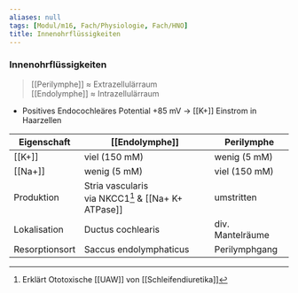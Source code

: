 ```yaml
---
aliases: null
tags: [Modul/m16, Fach/Physiologie, Fach/HNO]
title: Innenohrflüssigkeiten
---
```

### Innenohrflüssigkeiten
> [[Perilymphe]] ≈ Extrazellulärraum<br>
> [[Endolymphe]] ≈ Intrazellulärraum
- Positives Endocochleäres Potential +85 mV → [[K+]] Einstrom in Haarzellen

|Eigenschaft|[[Endolymphe]]|Perilymphe|
|-|-|-|
|[[K+]]|viel (150 mM)|wenig (5 mM)|
|[[Na+]]|wenig (5 mM)|viel (150 mM)|
|Produktion|Stria vascularis<br>via NKCC1[^1] & [[Na+ K+ ATPase]]|umstritten|
|Lokalisation|Ductus cochlearis|div. Mantelräume|
|Resorptionsort|Saccus endolymphaticus|Perilymphgang|


[^1]: Erklärt Ototoxische [[UAW]] von [[Schleifendiuretika]]
